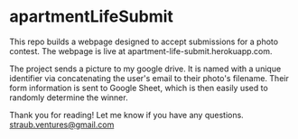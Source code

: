 # apartmentLifeSubmit

This repo builds a webpage designed to accept submissions for a photo contest. The webpage is live at apartment-life-submit.herokuapp.com.

The project sends a picture to my google drive. It is named with a unique identifier via concatenating the user's email to their photo's filename. Their form information
is sent to Google Sheet, which is then easily used to randomly determine the winner.

Thank you for reading! Let me know if you have any questions.
straub.ventures@gmail.com
